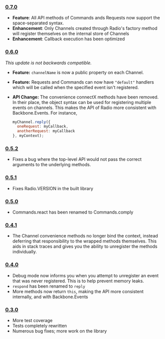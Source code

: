### [0.7.0](https://github.com/jmeas/backbone.radio/releases/tag/v0.7.0)

- **Feature**: All API methods of Commands ands Requests now support the space-separated syntax.
- **Enhancement**: Only Channels created through Radio's factory method will register themselves on the internal
  store of Channels
- **Enhancement**: Callback execution has been optimized

### [0.6.0](https://github.com/jmeas/backbone.radio/releases/tag/v0.6.0)

*This update is not backwards compatible.*

- **Feature:** `channelName` is now a public property on each Channel.
- **Feature:** Requests and Commands can now have `"default"` handlers which will be called when the specified event isn't registered.
- **API Change:** The convenience connectX methods have been removed. In their place, the object syntax can be used for registering
  multiple events on channels. This makes the API of Radio more consistent with Backbone.Events. For instance,

  ```js
  myChannel.reply({
    oneRequest: myCallback,
    anotherRequest: myCallback
  }, myContext);
  ```

### [0.5.2](https://github.com/jmeas/backbone.radio/releases/tag/v0.5.2)

- Fixes a bug where the top-level API would not pass the correct arguments to the underlying methods.

### [0.5.1](https://github.com/jmeas/backbone.radio/releases/tag/v0.5.1)

- Fixes Radio.VERSION in the built library

### [0.5.0](https://github.com/jmeas/backbone.radio/releases/tag/v0.5.0)

- Commands.react has been renamed to Commands.comply

### [0.4.1](https://github.com/jmeas/backbone.radio/releases/tag/v0.4.1)

- The Channel convenience methods no longer bind the context, instead deferring that
responsibility to the wrapped methods themselves. This aids in stack traces and gives you
the ability to unregister the methods individually.

### [0.4.0](https://github.com/jmeas/backbone.radio/releases/tag/v0.4.0)

- Debug mode now informs you when you attempt to unregister an event that was never registered. This is to help prevent memory leaks.
- `respond` has been renamed to `reply`
- More methods now return `this`, making the API more consistent internally, and with Backbone.Events

### [0.3.0](https://github.com/jmeas/backbone.radio/releases/tag/v0.3.0)

- More test coverage
- Tests completely rewritten
- Numerous bug fixes; more work on the library
